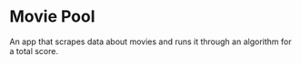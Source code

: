 # Movie Pool

An app that scrapes data about movies and runs it through an algorithm for a total score.